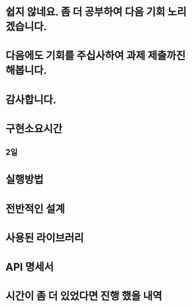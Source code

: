 # 쉽지 않네요. 좀 더 공부하여 다음 기회 노리겠습니다.
# 다음에도 기회를 주십사하여 과제 제출까진 해봅니다.
# 감사합니다.


# 구현소요시간
## 2일

# 실행방법


# 전반적인 설계


# 사용된 라이브러리


# API 명세서


# 시간이 좀 더 있었다면 진행 했을 내역
